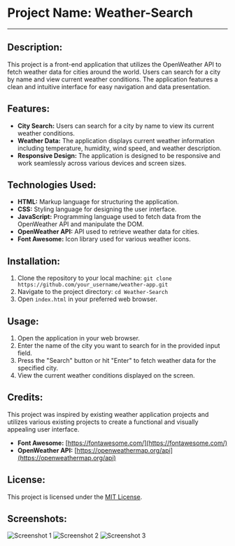 # Project Name: Weather-Search
---

## Description:
This project is a front-end application that utilizes the OpenWeather API to fetch weather data for cities around the world. Users can search for a city by name and view current weather conditions. The application features a clean and intuitive interface for easy navigation and data presentation.

## Features:
- **City Search:** Users can search for a city by name to view its current weather conditions.
- **Weather Data:** The application displays current weather information including temperature, humidity, wind speed, and weather description.
- **Responsive Design:** The application is designed to be responsive and work seamlessly across various devices and screen sizes.

## Technologies Used:
- **HTML:** Markup language for structuring the application.
- **CSS:** Styling language for designing the user interface.
- **JavaScript:** Programming language used to fetch data from the OpenWeather API and manipulate the DOM.
- **OpenWeather API:** API used to retrieve weather data for cities.
- **Font Awesome:** Icon library used for various weather icons.

## Installation:
1. Clone the repository to your local machine:
```git clone https://github.com/your_username/weather-app.git```
2. Navigate to the project directory:
```cd Weather-Search```
3. Open `index.html` in your preferred web browser.

## Usage:
1. Open the application in your web browser.
2. Enter the name of the city you want to search for in the provided input field.
3. Press the "Search" button or hit "Enter" to fetch weather data for the specified city.
4. View the current weather conditions displayed on the screen.

## Credits:
This project was inspired by existing weather application projects and utilizes various existing projects to create a functional and visually appealing user interface.

- **Font Awesome:** [https://fontawesome.com/](https://fontawesome.com/)
- **OpenWeather API:** [https://openweathermap.org/api](https://openweathermap.org/api)

## License:
This project is licensed under the [MIT License](LICENSE).

## Screenshots:
![Screenshot 1](img/default.png)
![Screenshot 2](img/BH.png)
![Screenshot 3](img/InvalidLocation.png)
